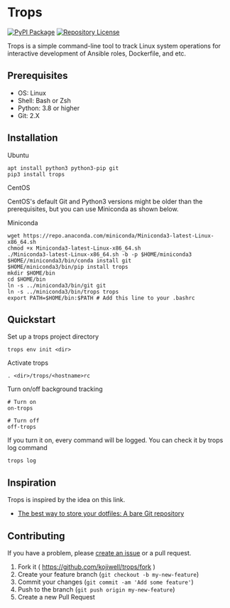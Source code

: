 # Trops
[![PyPI Package](https://img.shields.io/pypi/v/trops)](https://pypi.org/project/trops/)
[![Repository License](https://img.shields.io/badge/license-MIT-brightgreen.svg)](LICENSE)

Trops is a simple command-line tool to track Linux system operations for interactive development of Ansible roles, Dockerfile, and etc. 

## Prerequisites

- OS: Linux
- Shell: Bash or Zsh
- Python: 3.8 or higher
- Git: 2.X

## Installation

Ubuntu

    apt install python3 python3-pip git
    pip3 install trops

CentOS

CentOS's default Git and Python3 versions might be older than the prerequisites, but you can use Miniconda as shown below.

Miniconda

    wget https://repo.anaconda.com/miniconda/Miniconda3-latest-Linux-x86_64.sh
    chmod +x Miniconda3-latest-Linux-x86_64.sh
    ./Miniconda3-latest-Linux-x86_64.sh -b -p $HOME/miniconda3
    $HOME//miniconda3/bin/conda install git
    $HOME/miniconda3/bin/pip install trops
    mkdir $HOME/bin
    cd $HOME/bin
    ln -s ../miniconda3/bin/git git
    ln -s ../miniconda3/bin/trops trops
    export PATH=$HOME/bin:$PATH # Add this line to your .bashrc

## Quickstart

Set up a trops project directory

    trops env init <dir>

Activate trops

    . <dir>/trops/<hostname>rc
    
Turn on/off background tracking

    # Turn on
    on-trops

    # Turn off
    off-trops

If you turn it on, every command will be logged. You can check it by trops log command

    trops log

## Inspiration

Trops is inspired by the idea on this link.

- [The best way to store your dotfiles: A bare Git repository](https://www.atlassian.com/git/tutorials/dotfiles)

## Contributing

If you have a problem, please [create an issue](https://github.com/kojiwell/trops/issues/new) or a pull request.

1. Fork it ( https://github.com/kojiwell/trops/fork )
2. Create your feature branch (`git checkout -b my-new-feature`)
3. Commit your changes (`git commit -am 'Add some feature'`)
4. Push to the branch (`git push origin my-new-feature`)
5. Create a new Pull Request